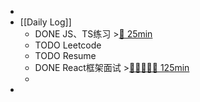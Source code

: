-
- [[Daily Log]]
	- DONE JS、TS练习 >[🍅 25min](#agenda-pomo://?t=f-1692260195533-1500)
	- TODO Leetcode
	- TODO Resume
	- DONE React框架面试 >[🍅🍅🍅🍅🍅 125min](#agenda-pomo://?t=f-1692239024018-1500%2Cf-1692248239407-1500%2Cf-1692250290899-1500%2Cf-1692251795091-1500%2Cf-1692255979755-1500)
	-
-